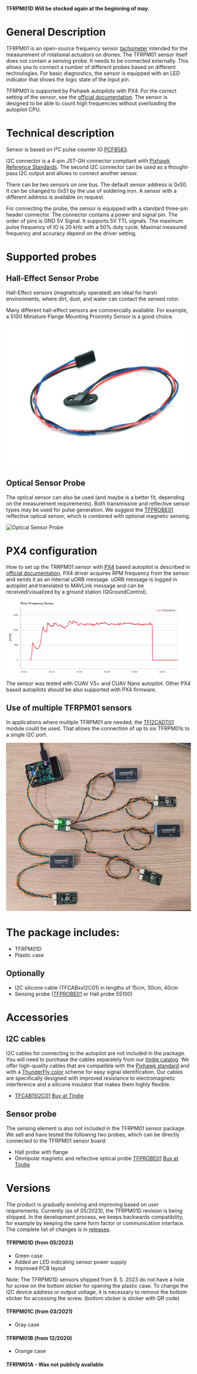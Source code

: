 **TFRPM01D Will be stocked again at the beginning of may.**

# General Description

TFRPM01 is an open-source frequency sensor [tachometer](https://en.wikipedia.org/wiki/Tachometer) intended for the measurement of rotational actuators on drones. The TFRPM01 sensor itself does not contain a sensing probe. It needs to be connected externally. This allows you to connect a number of different probes based on different technologies. For basic diagnostics, the sensor is equipped with an LED indicator that shows the logic state of the input pin.

TFRPM01 is supported by Pixhawk autopilots with PX4. For the correct setting of the sensor, see the [official documentation](https://docs.px4.io/master/en/sensor/thunderfly_tachometer.html). The sensor is designed to be able to count high frequencies without overloading the autopilot CPU.

# Technical description

Sensor is based on I²C pulse counter IO [PCF8583](https://www.nxp.com/docs/en/data-sheet/PCF8583.pdf). 

I2C connector is a 4-pin JST-GH connector compliant with [Pixhawk Reference Standards](https://pixhawk.org/standards/). The second I2C connector can be used as a thought-pass I2C output and allows to connect another sensor. 

There can be two sensors on one bus. The default sensor address is 0x50. It can be changed to 0x51 by the use of soldering iron. A sensor with a different address is available on request.

For connecting the probe, the sensor is equipped with a standard three-pin header connector. The connector contains a power and signal pin. The order of pins is GND 5V Signal. It supports 5V TTL signals. The maximum pulse frequency of IO is 20 kHz with a 50% duty cycle. Maximal measured frequency and accuracy depend on the driver setting.


# Supported probes

## Hall-Effect Sensor Probe

Hall-Effect sensors (magnetically operated) are ideal for harsh environments, where dirt, dust, and water can contact the sensed rotor.

Many different hall-effect sensors are commercially available. For example, a 5100 Miniature Flange Mounting Proximity Sensor is a good choice. 

![Example of Hall effect probe](https://github.com/ThunderFly-aerospace/TFRPM01/raw/TFRPM01B/doc/img/TFRPM01B_hall_sensor.jpg "Hall effect probe")

## Optical Sensor Probe

The optical sensor can also be used (and maybe is a better fit, depending on the measurement requirements). Both transmissive and reflective sensor types may be used for pulse generation. We suggest the [TFPROBE01](https://github.com/ThunderFly-aerospace/TFPROBE01) reflective optical sensor, which is combined with optional magnetic sensing. 

![Optical Sensor Probe](https://raw.githubusercontent.com/ThunderFly-aerospace/TFPROBE01/TFPROBE01A/doc/img/TFPROBE01A_sensors.jpg "Optical sensor probe")

# PX4 configuration

How to set up the TRRPM01 sensor with [PX4](https://px4.io/) based autopilot is described in [official documentation](https://docs.px4.io/master/en/sensor/thunderfly_tachometer.html). PX4 driver acquires RPM frequency from the sensor and sends it as an internal uORB message. uORB message is logged in autopilot and translated to MAVLink message and can be received/visualized by a ground station (QGroundControl). 

![PlotJugles screen with RPM data](https://raw.githubusercontent.com/ThunderFly-aerospace/TFRPM01/TFRPM01C/doc/img/rpm_graph.png)

The sensor was tested with CUAV V5+ and CUAV Nano autopilot. Other PX4 based autopilots should be also supported with PX4 firmware.

## Use of multiple TFRPM01 sensors

In applications where multiple TFRPM01 are needed, the [TFI2CADT01](https://www.tindie.com/products/thunderfly/tfi2cadt01-i2c-address-translator/) module could be used. That allows the connection of up to six TFRPM01s to a single I2C port.

![Multiple sensors](https://raw.githubusercontent.com/ThunderFly-aerospace/TFI2CADT01/TFICADT01A/doc/img/TFI2CADT01_multi_TFRPM01.jpg)

# The package includes:
- TFRPM01D
- Plastic case

## Optionally
- I2C silicone cable (TFCABxxI2C01) in lengths of 15cm, 30cm, 40cm
- Sensing probe ([TFPROBE01](https://github.com/ThunderFly-aerospace/TFPROBE01) or Hall probe 55100)

# Accessories

## I2C cables
I2C cables for connecting to the autopilot are not included in the package. You will need to purchase the cables separately from our [tindie catalog](https://www.tindie.com/stores/thunderfly/). We offer high-quality cables that are compatible with the [Pixhawk standard](https://raw.githubusercontent.com/pixhawk/Pixhawk-Standards/master/DS-009%20Pixhawk%20Connector%20Standard.pdf) and with a [ThunderFly color](https://docs.px4.io/main/en/assembly/cable_wiring.html#i2c-cables) scheme for easy signal identification. Our cables are specifically designed with improved resistance to electromagnetic interference and a silicone insulator that makes them highly flexible.

  * [TFCAB15I2C01](https://github.com/ThunderFly-aerospace/TFCAB01) [Buy at Tindie](https://www.tindie.com/products/thunderfly/tfcabxxi2c01-i2c-cable-for-pixhawk-drones/)

## Sensor probe
The sensing element is also not included in the TFRPM01 sensor package. We sell and have tested the following two probes, which can be directly connected to the TFRPM01 sensor board:

  * Hall probe with flange
  * Omnipolar magnetic and reflective optical probe [TFPROBE01](https://github.com/ThunderFly-aerospace/TFPROBE01) [Buy at Tindie](https://www.tindie.com/products/thunderfly/tfprobe-ir-and-magnetic-probe-for-rpm-measurement/)


# Versions
The product is gradually evolving and improving based on user requirements. Currently (as of 05/2023), the TFRPM01D revision is being shipped. In the development process, we keeps backwards compatibility, for example by keeping the same form factor or communication interface. The complete list of changes is in [releases](https://github.com/ThunderFly-aerospace/TFRPM01/releases).

#### TFRPM01D (from 05/2023)
 * Green case
 * Added an LED indicating sensor power supply
 * Improved PCB layout

Note: The TFRPM01D sensors shipped from 8. 5. 2023 do not have a hole for screw on the bottom sticker for opening the plastic case. To change the I2C device address or output voltage, it is necessary to remove the bottom sticker for accessing the screw. (bottom sticker is sticker with QR code)

#### TFRPM01C (from 03/2021) 
 * Gray case
 
#### TFRPM01B (from 12/2020)
 * Orange case

#### TFRPM01A - Was not publicly available
